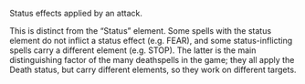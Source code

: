 Status effects applied by an attack.

This is distinct from the “Status” element. Some spells with the status
element do not inflict a status effect (e.g. FEAR), and some
status-inflicting spells carry a different element (e.g. STOP). The
latter is the main distinguishing factor of the many deathspells in the
game; they all apply the Death status, but carry different elements, so
they work on different targets.
